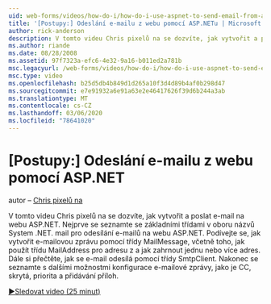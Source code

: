 ```yaml
---
uid: web-forms/videos/how-do-i/how-do-i-use-aspnet-to-send-email-from-a-web-site
title: '[Postupy:] Odeslání e-mailu z webu pomocí ASP.NETu | Microsoft Docs'
author: rick-anderson
description: V tomto videu Chris pixelů na se dozvíte, jak vytvořit a poslat e-mail na webu ASP.NET. Nejprve se seznamte se základními třídami v oboru názvů System .NET. mail f...
ms.author: riande
ms.date: 08/28/2008
ms.assetid: 97f7323a-efc6-4e32-9a16-b011ed2a781b
msc.legacyurl: /web-forms/videos/how-do-i/how-do-i-use-aspnet-to-send-email-from-a-web-site
msc.type: video
ms.openlocfilehash: b25d5db4b849d1d265a10f3d4d89b4af0b298d47
ms.sourcegitcommit: e7e91932a6e91a63e2e46417626f39d6b244a3ab
ms.translationtype: MT
ms.contentlocale: cs-CZ
ms.lasthandoff: 03/06/2020
ms.locfileid: "78641020"
---
```

# <a name="how-do-i-use-aspnet-to-send-email-from-a-web-site"></a>[Postupy:] Odeslání e-mailu z webu pomocí ASP.NET

autor – [Chris pixelů na](https://twitter.com/chrispels)

V tomto videu Chris pixelů na se dozvíte, jak vytvořit a poslat e-mail na webu ASP.NET. Nejprve se seznamte se základními třídami v oboru názvů System .NET. mail pro odesílání e-mailů na webu ASP.NET. Podívejte se, jak vytvořit e-mailovou zprávu pomocí třídy MailMessage, včetně toho, jak použít třídu MailAddress pro adresu z a jak zahrnout jednu nebo více adres. Dále si přečtěte, jak se e-mail odesílá pomocí třídy SmtpClient. Nakonec se seznamte s dalšími možnostmi konfigurace e-mailové zprávy, jako je CC, skrytá, priorita a přidávání příloh.

[&#9654;Sledovat video (25 minut)](https://channel9.msdn.com/Blogs/ASP-NET-Site-Videos/how-do-i-use-aspnet-to-send-email-from-a-web-site)
